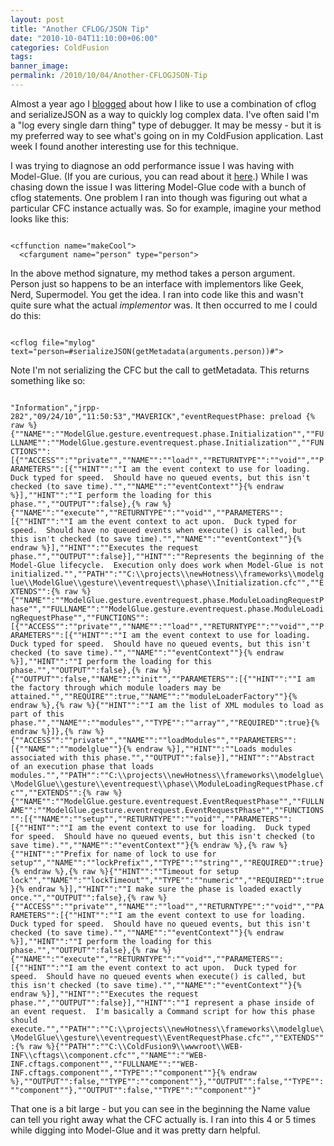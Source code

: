 ```yaml
---
layout: post
title: "Another CFLOG/JSON Tip"
date: "2010-10-04T11:10:00+06:00"
categories: ColdFusion 
tags: 
banner_image: 
permalink: /2010/10/04/Another-CFLOGJSON-Tip
---
```


Almost a year ago I <a href="http://www.raymondcamden.com/index.cfm/2009/11/19/Quick-Tip--CFLOG-and-JSON">blogged</a> about how I like to use a combination of cflog and serializeJSON as a way to quickly log complex data. I've often said I'm a "log every single darn thing" type of debugger. It may be messy - but it is my preferred way to see what's going on in my ColdFusion application. Last week I found another interesting use for this technique.

<p/>

I was trying to diagnose an odd performance issue I was having with Model-Glue. (If you are curious, you can read about it <a href="http://trac.model-glue.com/ticket/420">here</a>.) While I was chasing down the issue I was littering Model-Glue code with a bunch of cflog statements. One problem I ran into though was figuring out what a particular CFC instance actually was. So for example, imagine your method looks like this:

<p/>

<code>
&lt;cffunction name="makeCool"&gt;
  &lt;cfargument name="person" type="person"&gt;
</code>

<p/>

In the above method signature, my method takes a person argument. Person just so happens to be an interface with implementors like Geek, Nerd, Supermodel. You get the idea. I ran into code like this and wasn't quite sure what the actual <i>implementor</i> was. It then occurred to me I could do this:

<p/>

<code>
&lt;cflog file="mylog" text="person=#serializeJSON(getMetadata(arguments.person))#"&gt;
</code>

<p/>

Note I'm not serializing the CFC but the call to getMetadata. This returns something like so:

<p/>

<code>
"Information","jrpp-282","09/24/10","11:50:53","MAVERICK","eventRequestPhase: preload {% raw %}{""NAME"":""ModelGlue.gesture.eventrequest.phase.Initialization"",""FULLNAME"":""ModelGlue.gesture.eventrequest.phase.Initialization"",""FUNCTIONS"":[{""ACCESS"":""private"",""NAME"":""load"",""RETURNTYPE"":""void"",""PARAMETERS"":[{""HINT"":""I am the event context to use for loading.  Duck typed for speed.  Should have no queued events, but this isn't checked (to save time)."",""NAME"":""eventContext""}{% endraw %}],""HINT"":""I perform the loading for this phase."",""OUTPUT"":false},{% raw %}{""NAME"":""execute"",""RETURNTYPE"":""void"",""PARAMETERS"":[{""HINT"":""I am the event context to act upon.  Duck typed for speed.  Should have no queued events when execute() is called, but this isn't checked (to save time)."",""NAME"":""eventContext""}{% endraw %}],""HINT"":""Executes the request phase."",""OUTPUT"":false}],""HINT"":""Represents the beginning of the Model-Glue lifecycle.  Execution only does work when Model-Glue is not initialized."",""PATH"":""C:\\projects\\newHotness\\frameworks\\modelglue\\ModelGlue\\gesture\\eventrequest\\phase\\Initialization.cfc"",""EXTENDS"":{% raw %}{""NAME"":""ModelGlue.gesture.eventrequest.phase.ModuleLoadingRequestPhase"",""FULLNAME"":""ModelGlue.gesture.eventrequest.phase.ModuleLoadingRequestPhase"",""FUNCTIONS"":[{""ACCESS"":""private"",""NAME"":""load"",""RETURNTYPE"":""void"",""PARAMETERS"":[{""HINT"":""I am the event context to use for loading.  Duck typed for speed.  Should have no queued events, but this isn't checked (to save time)."",""NAME"":""eventContext""}{% endraw %}],""HINT"":""I perform the loading for this phase."",""OUTPUT"":false},{% raw %}{""OUTPUT"":false,""NAME"":""init"",""PARAMETERS"":[{""HINT"":""I am the factory through which module loaders may be attained."",""REQUIRE"":true,""NAME"":""moduleLoaderFactory""}{% endraw %},{% raw %}{""HINT"":""I am the list of XML modules to load as part of this phase."",""NAME"":""modules"",""TYPE"":""array"",""REQUIRED"":true}{% endraw %}]},{% raw %}{""ACCESS"":""private"",""NAME"":""loadModules"",""PARAMETERS"":[{""NAME"":""modelglue""}{% endraw %}],""HINT"":""Loads modules associated with this phase."",""OUTPUT"":false}],""HINT"":""Abstract of an execution phase that loads modules."",""PATH"":""C:\\projects\\newHotness\\frameworks\\modelglue\\ModelGlue\\gesture\\eventrequest\\phase\\ModuleLoadingRequestPhase.cfc"",""EXTENDS"":{% raw %}{""NAME"":""ModelGlue.gesture.eventrequest.EventRequestPhase"",""FULLNAME"":""ModelGlue.gesture.eventrequest.EventRequestPhase"",""FUNCTIONS"":[{""NAME"":""setup"",""RETURNTYPE"":""void"",""PARAMETERS"":[{""HINT"":""I am the event context to use for loading.  Duck typed for speed.  Should have no queued events, but this isn't checked (to save time)."",""NAME"":""eventContext""}{% endraw %},{% raw %}{""HINT"":""Prefix for name of lock to use for setup"",""NAME"":""lockPrefix"",""TYPE"":""string"",""REQUIRED"":true}{% endraw %},{% raw %}{""HINT"":""Timeout for setup lock"",""NAME"":""lockTimeout"",""TYPE"":""numeric"",""REQUIRED"":true}{% endraw %}],""HINT"":""I make sure the phase is loaded exactly once."",""OUTPUT"":false},{% raw %}{""ACCESS"":""private"",""NAME"":""load"",""RETURNTYPE"":""void"",""PARAMETERS"":[{""HINT"":""I am the event context to use for loading.  Duck typed for speed.  Should have no queued events, but this isn't checked (to save time)."",""NAME"":""eventContext""}{% endraw %}],""HINT"":""I perform the loading for this phase."",""OUTPUT"":false},{% raw %}{""NAME"":""execute"",""RETURNTYPE"":""void"",""PARAMETERS"":[{""HINT"":""I am the event context to act upon.  Duck typed for speed.  Should have no queued events when execute() is called, but this isn't checked (to save time)."",""NAME"":""eventContext""}{% endraw %}],""HINT"":""Executes the request phase."",""OUTPUT"":false}],""HINT"":""I represent a phase inside of an event request.  I'm basically a Command script for how this phase should execute."",""PATH"":""C:\\projects\\newHotness\\frameworks\\modelglue\\ModelGlue\\gesture\\eventrequest\\EventRequestPhase.cfc"",""EXTENDS"":{% raw %}{""PATH"":""C:\\ColdFusion9\\wwwroot\\WEB-INF\\cftags\\component.cfc"",""NAME"":""WEB-INF.cftags.component"",""FULLNAME"":""WEB-INF.cftags.component"",""TYPE"":""component""}{% endraw %},""OUTPUT"":false,""TYPE"":""component""},""OUTPUT"":false,""TYPE"":""component""},""OUTPUT"":false,""TYPE"":""component""}"
</code>

<p/>

That one is a bit large - but you can see in the beginning the Name value can tell you right away what the CFC actually is. I ran into this 4 or 5 times while digging into Model-Glue and it was pretty darn helpful.
